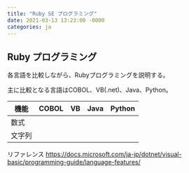```yaml
---
title: "Ruby SE プログラミング"
date: 2021-03-13 13:23:00 -0000
categories: ja
---
```


## Ruby プログラミング

各言語を比較しながら、Rubyプログラミングを説明する。

主に比較となる言語はCOBOL、VB(.net)、Java、Python。


機能 | COBOL | VB | Java | Python
--- | --- | --- | --- | ---
数式 |    |     |     |     
文字列 |    |    |     |    

リファレンス
https://docs.microsoft.com/ja-jp/dotnet/visual-basic/programming-guide/language-features/
